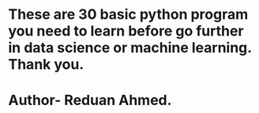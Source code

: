 # These are 30 basic python program you need to learn before go further in data science or machine learning. Thank you.
# Author- Reduan Ahmed.